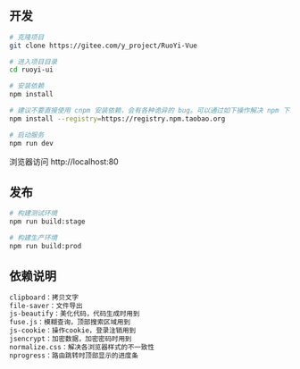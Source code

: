 ## 开发

```bash
# 克隆项目
git clone https://gitee.com/y_project/RuoYi-Vue

# 进入项目目录
cd ruoyi-ui

# 安装依赖
npm install

# 建议不要直接使用 cnpm 安装依赖，会有各种诡异的 bug。可以通过如下操作解决 npm 下载速度慢的问题
npm install --registry=https://registry.npm.taobao.org

# 启动服务
npm run dev
```

浏览器访问 http://localhost:80

## 发布

```bash
# 构建测试环境
npm run build:stage

# 构建生产环境
npm run build:prod
```

## 依赖说明

```bash
clipboard：拷贝文字
file-saver：文件导出
js-beautify：美化代码，代码生成时用到
fuse.js：模糊查询，顶部搜索区域用到
js-cookie：操作cookie，登录注销用到
jsencrypt：加密数据，加密密码时用到
normalize.css：解决各浏览器样式的不一致性
nprogress：路由跳转时顶部显示的进度条
```